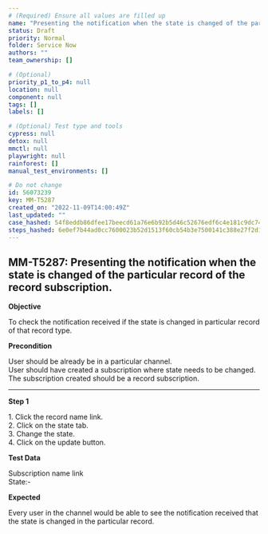 ```yaml
---
# (Required) Ensure all values are filled up
name: "Presenting the notification when the state is changed of the particular record of the record subscription."
status: Draft
priority: Normal
folder: Service Now
authors: ""
team_ownership: []

# (Optional)
priority_p1_to_p4: null
location: null
component: null
tags: []
labels: []

# (Optional) Test type and tools
cypress: null
detox: null
mmctl: null
playwright: null
rainforest: []
manual_test_environments: []

# Do not change
id: 56073239
key: MM-T5287
created_on: "2022-11-09T14:00:49Z"
last_updated: ""
case_hashed: 54f8eddb86dfee17beecd61a76e6b92b5d46c52676edf6c4e181c9dc744723f3ea5416e2f6e38e014f1097ac22bdd180
steps_hashed: 6e0ef7b44ad0cc7600023b52d1513f60cb54b3e7500141c388e27f2d1dcebc31344b081c451e9b5094be77dcac93e202
---
```


<!-- (Auto-generated) Based on frontmatter's "key" and "name" -->

## MM-T5287: Presenting the notification when the state is changed of the particular record of the record subscription.

**Objective**

To check the notification received if the state is changed in particular record of that record type.

**Precondition**

User should be already be in a particular channel.\
User should have created a subscription where state needs to be changed.\
The subscription created should be a record subscription.

---

**Step 1**

1\. Click the record name link.\
2\. Click on the state tab.\
3\. Change the state.\
4\. Click on the update button.

**Test Data**

Subscription name link\
State:-

**Expected**

Every user in the channel would be able to see the notification received that the state is changed in the particular record.
